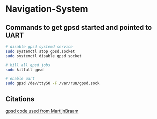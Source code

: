 # Navigation-System

## Commands to get gpsd started and pointed to UART

```bash
# disable gpsd systemd service
sudo systemctl stop gpsd.socket
sudo systemctl disable gpsd.socket

# kill all gpsd jobs
sudo killall gpsd

# enable uart
sudo gpsd /dev/ttyS0 -F /var/run/gpsd.sock


```

## Citations
[gpsd code used from MartijnBraam](https://github.com/MartijnBraam/gpsd-py3.git "gpsd repository")
